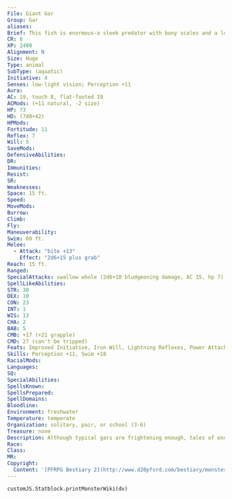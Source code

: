 ```yaml
---
File: Giant Gar
Group: Gar
aliases: 
Brief: This fish is enormous-a sleek predator with bony scales and a long set of toothy jaws.
CR: 6
XP: 2400
Alignment: N
Size: Huge
Type: animal
SubType: (aquatic)
Initiative: 4
Senses: low-light vision; Perception +11
Aura: 
AC: 19, touch 8, flat-footed 19
ACMods: (+11 natural, -2 size)
HP: 73
HD: (7d8+42)
HPMods: 
Fortitude: 11
Reflex: 7
Will: 5
SaveMods: 
DefensiveAbilities: 
DR: 
Immunities: 
Resist: 
SR: 
Weaknesses: 
Space: 15 ft.
Speed: 
MoveMods: 
Burrow: 
Climb: 
Fly: 
Maneuverability: 
Swim: 60 ft.
Melee: 
  - Attack: "bite +13"
    Effect: "2d6+15 plus grab"
Reach: 15 ft.
Ranged: 
SpecialAttacks: swallow whole (2d6+10 bludgeoning damage, AC 15, hp 7)
SpellLikeAbilities: 
STR: 30
DEX: 10
CON: 23
INT: 1
WIS: 13
CHA: 2
BAB: 5
CMB: +17 (+21 grapple)
CMD: 27 (can't be tripped)
Feats: Improved Initiative, Iron Will, Lightning Reflexes, Power Attack
Skills: Perception +11, Swim +18
RacialMods: 
Languages: 
SQ: 
SpecialAbilities: 
SpellsKnown: 
SpellsPrepared: 
SpellDomains: 
Bloodline: 
Environment: freshwater
Temperature: temperate
Organization: solitary, pair, or school (3-6)
Treasure: none
Description: Although typical gars are frightening enough, tales of enormous giant gars that lurk in the deepest rivers and lakes persist in many regions. These creatures are true monsters, often growing to lengths of 30 feet or more and capable of swallowing a horse and rider in a single gulp. Fortunately, giant gars are much rarer than their smaller kin.  Giant gars are often kept as pets and guard animals by aquatic creatures such as merrows, scrags (aquatic trolls), and the rare sea hags who dwell in freshwater dens.
Race: 
Class: 
MR: 
Copyright:
  Content: '[PFRPG Bestiary 2](http://www.d20pfsrd.com/bestiary/monster-listings/animals/aquatic/gar/gar-giant)'
---
```

```dataviewjs
customJS.Statblock.printMonsterWiki(dv)
```
